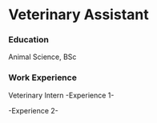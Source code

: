 # Veterinary Assistant

### Education
Animal Science, BSc


### Work Experience 
Veterinary Intern 
-Experience 1-

-Experience 2-

